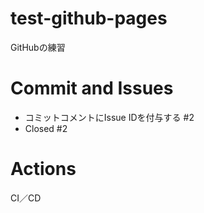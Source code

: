 # test-github-pages
GitHubの練習

# Commit and Issues
- コミットコメントにIssue IDを付与する #2 
- Closed #2 

# Actions
CI／CD
